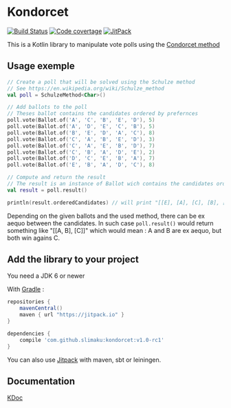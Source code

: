 # Kondorcet
[![Build Status](https://travis-ci.org/slimaku/kondorcet.svg?branch=master)](https://travis-ci.org/slimaku/kondorcet)
[![Code covertage](https://codecov.io/gh/slimaku/kondorcet/branch/master/graph/badge.svg)](https://codecov.io/gh/slimaku/kondorcet)
[![JitPack](https://jitpack.io/v/slimaku/kondorcet.svg)](https://jitpack.io/#slimaku/kondorcet)

This is a Kotlin library to manipulate vote polls using the [Condorcet method](https://en.wikipedia.org/wiki/Condorcet_method)

## Usage exemple
```kotlin
// Create a poll that will be solved using the Schulze method 
// See https://en.wikipedia.org/wiki/Schulze_method
val poll = SchulzeMethod<Char>()

// Add ballots to the poll
// Theses ballot contains the candidates ordered by prefernces
poll.vote(Ballot.of('A', 'C', 'B', 'E', 'D'), 5)
poll.vote(Ballot.of('A', 'D', 'E', 'C', 'B'), 5)
poll.vote(Ballot.of('B', 'E', 'D', 'A', 'C'), 8)
poll.vote(Ballot.of('C', 'A', 'B', 'E', 'D'), 3)
poll.vote(Ballot.of('C', 'A', 'E', 'B', 'D'), 7)
poll.vote(Ballot.of('C', 'B', 'A', 'D', 'E'), 2)
poll.vote(Ballot.of('D', 'C', 'E', 'B', 'A'), 7)
poll.vote(Ballot.of('E', 'B', 'A', 'D', 'C'), 8)

// Compute and return the result
// The result is an instance of Ballot wich contains the candidates ordered from the winners to the losers
val result = poll.result()

println(result.orderedCandidates) // will print "[[E], [A], [C], [B], [D]]" (E is the winner)
```

Depending on the given ballots and the used method, there can be ex aequo between the candidates.
In such case `poll.result()` would return something like "[[A, B], [C]]" which would mean : A and B are ex aequo, but both win agains C.

## Add the library to your project
You need a JDK 6 or newer

With [Gradle](https://gradle.org) :
```gradle
repositories {
    mavenCentral()
    maven { url "https://jitpack.io" }
}

dependencies {
    compile 'com.github.slimaku:kondorcet:v1.0-rc1'
}
```

You can also use [Jitpack](https://jitpack.io/#slimaku/kraft) with maven, sbt or leiningen.

## Documentation
[KDoc](https://slimaku.github.io/kondorcet/doc/1.0/kondorcet/kondorcet/index.html)

